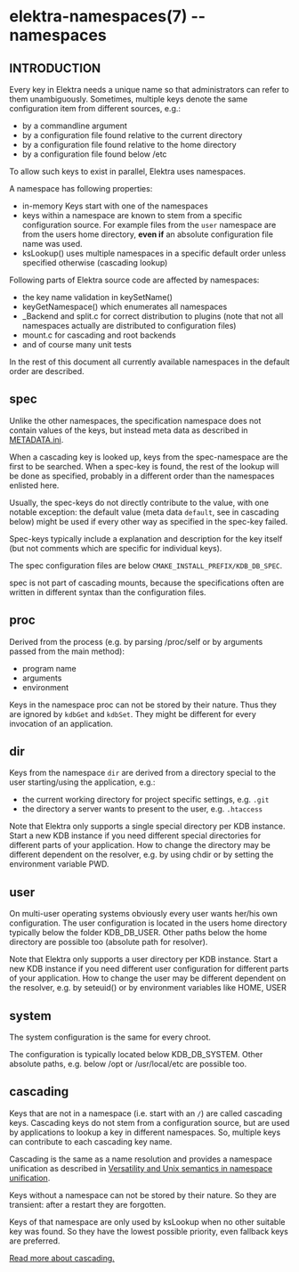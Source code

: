 elektra-namespaces(7) -- namespaces
===================================

## INTRODUCTION

Every key in Elektra needs a unique name so that administrators can
refer to them unambiguously. Sometimes, multiple keys denote
the same configuration item from different sources, e.g.:

- by a commandline argument
- by a configuration file found relative to the current directory
- by a configuration file found relative to the home directory
- by a configuration file found below /etc

To allow such keys to exist in parallel, Elektra uses namespaces.

A namespace has following properties:

- in-memory Keys start with one of the namespaces
- keys within a namespace are known to stem from a specific
  configuration source. For example files from the `user` namespace
  are from the users home directory, **even if** an absolute configuration
  file name was used.
- ksLookup() uses multiple namespaces in a specific default order unless
    specified otherwise (cascading lookup)


Following parts of Elektra source code are affected by namespaces:

- the key name validation in keySetName()
- keyGetNamespace() which enumerates all namespaces
- _Backend and split.c for correct distribution to plugins (note that
    not all namespaces actually are distributed to configuration files)
- mount.c for cascading and root backends
- and of course many unit tests

In the rest of this document all currently available namespaces in the default order
are described.



## spec

Unlike the other namespaces, the specification namespace does not
contain values of the keys, but instead meta data as described in
[METADATA.ini](/doc/METADATA.ini).

When a cascading key is looked up, keys from the spec-namespace are
the first to be searched. When a spec-key is found, the rest of the
lookup will be done as specified, probably in a different order than
the namespaces enlisted here.

Usually, the spec-keys do not directly contribute to the value, with one
notable exception: the default value (meta data `default`, see in
cascading below) might be used if every other way as specified in the
spec-key failed.

Spec-keys typically include a explanation and description for the key
itself (but not comments which are specific for individual keys).

The spec configuration files are below `CMAKE_INSTALL_PREFIX/KDB_DB_SPEC`.

spec is not part of cascading mounts, because the specifications often
are written in different syntax than the configuration files.


## proc

Derived from the process (e.g. by parsing /proc/self or by arguments passed
from the main method):

- program name
- arguments
- environment

Keys in the namespace proc can not be stored by their nature. Thus they are
ignored by `kdbGet` and `kdbSet`. They might
be different for every invocation of an application.


## dir

Keys from the namespace `dir` are derived from a directory special to
the user starting/using the application, e.g.:

- the current working directory for project specific settings, e.g. `.git`
- the directory a server wants to present to the user, e.g. `.htaccess`

Note that Elektra only supports a single special directory per KDB
instance. Start a new KDB instance if you need different special
directories for different parts of your application.
How to change the directory may be different dependent on the resolver,
e.g. by using chdir or by setting the environment variable PWD.


## user

On multi-user operating systems obviously every user wants her/his own
configuration. The user configuration is located in the users home
directory typically below the folder KDB_DB_USER.
Other paths below the home directory are possible too (absolute path
for resolver).

Note that Elektra only supports a user directory per KDB
instance. Start a new KDB instance if you need different user
configuration for different parts of your application.
How to change the user may be different dependent on the resolver,
e.g. by seteuid() or by environment variables like HOME, USER


## system

The system configuration is the same for every chroot.

The configuration is typically located below KDB_DB_SYSTEM.
Other absolute paths, e.g. below /opt or /usr/local/etc are possible
too.


## cascading

Keys that are not in a namespace (i.e. start with an `/`) are called cascading
keys. Cascading keys do not stem from a configuration source, but are
used by applications to lookup a key in different namespaces.  So,
multiple keys can contribute to each cascading key name.

Cascading is the same as a name resolution and provides a
namespace unification as described in
[Versatility and Unix semantics in namespace unification](http://dl.acm.org/citation.cfm?id=1138045).

Keys without a namespace can not be stored by their nature. So they
are transient: after a restart they are forgotten.

Keys of that namespace are only used by ksLookup when no other suitable
key was found. So they have the lowest possible priority, even fallback
keys are preferred.

[Read more about cascading.](/doc/help/elektra-cascading.md)
